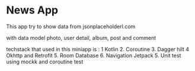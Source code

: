 # News App

This app try to show data from jsonplaceholderl.com

with data model photo, user detail, album, post and comment

techstack that used in this miniapp is :
1 Kotlin
2. Coroutine
3. Dagger hilt
4  Okhttp and Retrofit
5. Room Database
6. Navigation Jetpack
5. Unit test using mockk and coroutine test

